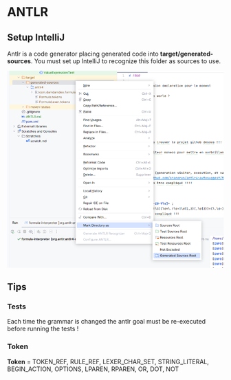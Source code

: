 # ANTLR

## Setup IntelliJ

Antlr is a code generator placing generated code into **target/generated-sources**. You must set up IntelliJ to recognize this folder as sources to use.

![define_antlr_target_generated_source_as_Generated_Source_Root](define_antlr_target_generated_source_as_Generated_Source_Root.png)

## Tips

### Tests

Each time the grammar is changed the antlr goal must be re-executed before running the tests !

### Token

**Token** = TOKEN_REF, RULE_REF, LEXER_CHAR_SET, STRING_LITERAL, BEGIN_ACTION, OPTIONS, LPAREN, RPAREN, OR, DOT, NOT
